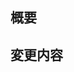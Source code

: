## 概要

<!-- Copilot: このPRが何をするかを簡潔に説明してください -->

## 変更内容

<!-- Copilot: このPRの各コミットの詳細な変更内容を説明してください -->
